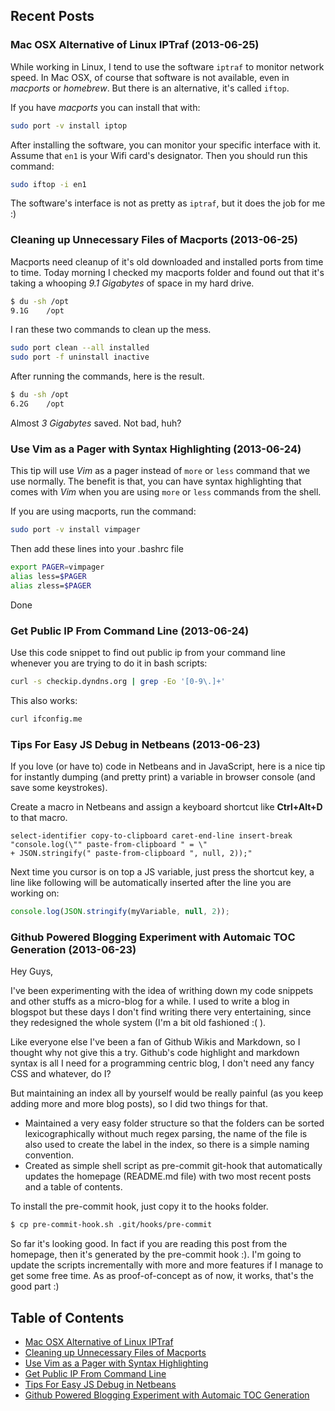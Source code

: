 ## Recent Posts

### Mac OSX Alternative of Linux IPTraf (2013-06-25)

While working in Linux, I tend to use the software `iptraf` to monitor network speed. In Mac OSX, of course that software is not available, even in _macports_ or _homebrew_. But there is an alternative, it's called `iftop`.

If you have _macports_ you can install that with:

```bash
sudo port -v install iptop
```

After installing the software, you can monitor your specific interface with it. Assume that `en1` is your Wifi card's designator. Then you should run this command:

```bash
sudo iftop -i en1
```

The software's interface is not as pretty as `iptraf`, but it does the job for me :)



### Cleaning up Unnecessary Files of Macports (2013-06-25)

Macports need cleanup of it's old downloaded and installed ports from time to time. Today morning I checked my macports folder and found out that it's taking a whooping _9.1 Gigabytes_ of space in my hard drive.

```bash
$ du -sh /opt
9.1G	/opt
```

I ran these two commands to clean up the mess.

```bash
sudo port clean --all installed
sudo port -f uninstall inactive
```

After running the commands, here is the result.

```bash
$ du -sh /opt
6.2G	/opt
```

Almost _3 Gigabytes_ saved. Not bad, huh?



### Use Vim as a Pager with Syntax Highlighting (2013-06-24)

This tip will use _Vim_ as a pager instead of `more` or `less` command that we use normally. The benefit is that, you can have syntax highlighting that comes with _Vim_ when you are using `more` or `less` commands from the shell.

If you are using macports, run the command:
```bash
sudo port -v install vimpager
```

Then add these lines into your .bashrc file

```bash
export PAGER=vimpager
alias less=$PAGER
alias zless=$PAGER
```

Done



### Get Public IP From Command Line (2013-06-24)

Use this code snippet to find out public ip from your command line whenever you are trying to do it in bash scripts:

```bash
curl -s checkip.dyndns.org | grep -Eo '[0-9\.]+' 
```
This also works:
```bash
curl ifconfig.me
```


### Tips For Easy JS Debug in Netbeans (2013-06-23)

If you love (or have to) code in Netbeans and in JavaScript, here is a nice tip for instantly dumping (and pretty print) a variable in browser console (and save some keystrokes).

Create a macro in Netbeans and assign a keyboard shortcut like __Ctrl+Alt+D__ to that macro.

```
select-identifier copy-to-clipboard caret-end-line insert-break 
"console.log(\"" paste-from-clipboard " = \" 
+ JSON.stringify(" paste-from-clipboard ", null, 2));"
```

Next time you cursor is on top a JS variable, just press the shortcut key, a line like following will be automatically inserted after the line you are working on:

```javascript
console.log(JSON.stringify(myVariable, null, 2));
```


### Github Powered Blogging Experiment with Automaic TOC Generation (2013-06-23)

Hey Guys,

I've been experimenting with the idea of writhing down my code snippets and other stuffs as a micro-blog for a while. I used to write a blog in blogspot but these days I don't find writing there very entertaining, since they redesigned the whole system (I'm a bit old fashioned :( ).

Like everyone else I've been a fan of Github Wikis and Markdown, so I thought why not give this a try. Github's code highlight and markdown syntax is all I need for a programming centric blog, I don't need any fancy CSS and whatever, do I?

But maintaining an index all by yourself would be really painful (as you keep adding more and more blog posts), so I did two things for that.

* Maintained a very easy folder structure so that the folders can be sorted lexicographically without much regex parsing, the name of the file is also used to create the label in the index, so there is a simple naming convention.
* Created as simple shell script as pre-commit git-hook that automatically updates the homepage (README.md file) with two most recent posts and a table of contents.

To install the pre-commit hook, just copy it to the hooks folder.

```bash
$ cp pre-commit-hook.sh .git/hooks/pre-commit 
```

So far it's looking good. In fact if you are reading this post from the homepage, then it's generated by the pre-commit hook :). I'm going to update the scripts incrementally with more and more features if I manage to get some free time. As as proof-of-concept as of now, it works, that's the good part :)


## Table of Contents

* [Mac OSX Alternative of Linux IPTraf](2013-06/25-Mac-OSX-Alternative-of-Linux-IPTraf.md)
* [Cleaning up Unnecessary Files of Macports](2013-06/25-Cleaning-up-Unnecessary-Files-of-Macports.md)
* [Use Vim as a Pager with Syntax Highlighting](2013-06/24-Use-Vim-as-a-Pager-with-Syntax-Highlighting.md)
* [Get Public IP From Command Line](2013-06/24-Get-Public-IP-From-Command-Line.md)
* [Tips For Easy JS Debug in Netbeans](2013-06/23-Tips-For-Easy-JS-Debug-in-Netbeans.md)
* [Github Powered Blogging Experiment with Automaic TOC Generation](2013-06/23-Github-Powered-Blogging-Experiment-with-Automaic-TOC-Generation.md)

